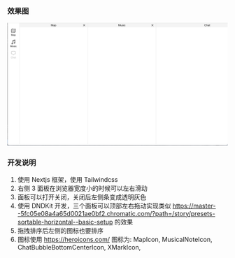 ### 效果图

![示例图片](s.png)

### 开发说明

1.  使用 Nextjs 框架，使用 Tailwindcss
2.  右侧 3 面板在浏览器宽度小的时候可以左右滑动
3.  面板可以打开关闭，关闭后左侧条变成透明灰色
4.  使用 DNDKit 开发，三个面板可以顶部左右拖动实现类似
    https://master--5fc05e08a4a65d0021ae0bf2.chromatic.com/?path=/story/presets-sortable-horizontal--basic-setup
    的效果
5.  拖拽排序后左侧的图标也要排序
6.  图标使用 https://heroicons.com/ 图标为:
    MapIcon, MusicalNoteIcon, ChatBubbleBottomCenterIcon, XMarkIcon,
